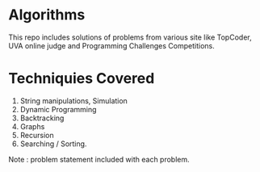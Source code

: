 
Algorithms
==========

This repo includes solutions of problems from various site like TopCoder, UVA online judge and Programming Challenges  Competitions.


Techniquies Covered
===================

1. String manipulations, Simulation
2. Dynamic Programming
3. Backtracking
4. Graphs
5. Recursion
6. Searching / Sorting.


Note : problem statement included with each problem. 
